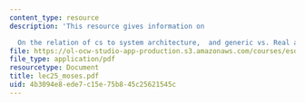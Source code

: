 ```yaml
---
content_type: resource
description: 'This resource gives information on

  On the relation of cs to system architecture,  and generic vs. Real architectures.'
file: https://ol-ocw-studio-app-production.s3.amazonaws.com/courses/esd-342-advanced-system-architecture-spring-2006/4b3094e8ede7c15e75b845c25621545c_lec25_moses.pdf
file_type: application/pdf
resourcetype: Document
title: lec25_moses.pdf
uid: 4b3094e8-ede7-c15e-75b8-45c25621545c
---
```

